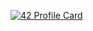 [![42 Profile Card](https://1337-readme.vercel.app/api/profile?cursus=42cursus&dark=true&login=aqadil)](https://github.com/Anas-Qadil)

<!---
Anas-Qadil/Anas-Qadil is a ✨ special ✨ repository because its `README.md` (this file) appears on your GitHub profile.
You can click the Preview link to take a look at your changes.
--->
